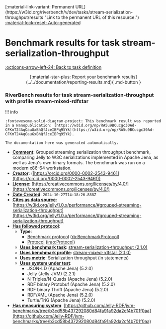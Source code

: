 <div markdown class="rb-top-buttons"><div markdown>[:material-link-variant: Permanent URL](https://w3id.org/riverbench/v/dev/tasks/stream-serialization-throughput/results "Link to the permanent URL of this resource.")</div><div markdown><abbr title="This page is entirely automatically generated and cannot be edited.">:material-lock-reset: Auto-generated</abbr></div></div>

# Benchmark results for task stream-serialization-throughput

[:octicons-arrow-left-24: Back to task definition](index.md)

<div style="text-align: center" markdown>[:material-star-plus: Report your benchmark results](../../documentation/reporting-results.md){ .md-button }</div>

### RiverBench results for task stream-serialization-throughput with profile stream-mixed-rdfstar

<span id="RA5u9BCucgc30Ad-CFKmT24AqOauGxBhQfJceIBPq95Yk"></span>

!!! info

    :fontawesome-solid-diagram-project: This benchmark result was reported in a Nanopublication: [https://w3id.org/np/RA5u9BCucgc30Ad-CFKmT24AqOauGxBhQfJceIBPq95Yk](https://w3id.org/np/RA5u9BCucgc30Ad-CFKmT24AqOauGxBhQfJceIBPq95Yk).

    The documentation here was generated automatically.




- **<abbr title="A description of the subject resource.">Comment</abbr>**: Grouped streaming serialization throughput benchmark, comparing Jelly to W3C serializations implemented in Apache Jena, as well as Jena's own binary formats. The benchmark was run on a modern x86-64 workstation.
- **<abbr title="An entity responsible for making the resource.">Creator</abbr>**:  ([https://orcid.org/0000-0002-2543-9461](https://orcid.org/0000-0002-2543-9461))
- **<abbr title="A legal document giving official permission to do something with the resource.">License</abbr>**: [https://creativecommons.org/licenses/by/4.0/](https://creativecommons.org/licenses/by/4.0/)
- **<abbr title="Date of creation of the resource.">Date Created</abbr>**: `2024-10-27T14:18:26.888Z`
- **<abbr title="The citing entity cites the cited entity as source of data.">Cites as data source</abbr>**: [https://w3id.org/jelly/1.0.x/performance/#grouped-streaming-serialization-throughput](https://w3id.org/jelly/1.0.x/performance/#grouped-streaming-serialization-throughput)
- **<abbr title="This property specifies the protocol that a benchmark follows">Has followed protocol</abbr>**: 
    - **Type**:     
        - <abbr title="The parameters of a performed benchmark (rb:PerformedBenchmark). Instances of this class specify the RiverBench profile, task, systems, and metrics that were used in the benchmark.">Benchmark protocol</abbr> ([rb:BenchmarkProtocol](https://w3id.org/riverbench/schema/metadata#BenchmarkProtocol))
        - <abbr title="A protocol is used to provide guidelines to execute certain tasks">Protocol</abbr> ([irao:Protocol](http://ontology.ethereal.cz/irao/Protocol))
    - **<abbr title="Indicates that the subject is using a specific RiverBench benchmark task.">Uses benchmark task</abbr>**: [stream-serialization-throughput (2.1.0)](https://w3id.org/riverbench/v/2.1.0/tasks/stream-serialization-throughput)
    - **<abbr title="Indicates that the subject is using a specific RiverBench benchmark profile.">Uses benchmark profile</abbr>**: [stream-mixed-rdfstar (2.1.0)](https://w3id.org/riverbench/v/2.1.0/profiles/stream-mixed-rdfstar)
    - **<abbr title="Indicates a benchmark metric that is used in a benchmark. Values of this property should be specified as the name of the metric, in the exact spelling as in the corresponding task definition. For example: 'Loading throughput'.">Uses metric</abbr>**: Serialization throughput (in statements)
    - **<abbr title="Indicates that the subject is using a specific system (e.g., an RDF store).">Uses system under test</abbr>**:     
        - JSON-LD (Apache Jena) (5.2.0)
        - Jelly (Jelly-JVM) (2.2.1)
        - N-Triples/N-Quads (Apache Jena) (5.2.0)
        - RDF binary Protobuf (Apache Jena) (5.2.0)
        - RDF binary Thrift (Apache Jena) (5.2.0)
        - RDF/XML (Apache Jena) (5.2.0)
        - Turtle/TriG (Apache Jena) (5.2.0)
- **<abbr title="This property specifies a system that measures a benchmark">Has measuring system</abbr>**: [https://github.com/Jelly-RDF/jvm-benchmarks/tree/b3cd58b437292080d84fa91a92da2cf4b701f0aa](https://github.com/Jelly-RDF/jvm-benchmarks/tree/b3cd58b437292080d84fa91a92da2cf4b701f0aa)

